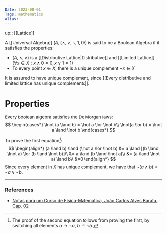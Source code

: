 ```yaml
---
Date: 2023-08-01
Tags: mathematics
alias: 
---
```

up:: [[Lattice]]

A [[Universal Algebra]] $(A, \{\land, \lor, \lnot, 1, 0\})$ is said to be a Boolean Algebra if it satisfies the properties:
- $(A, \land, \lor)$ is a [[Distributive Lattice|Distributive]] and [[Limited Lattice]] ($\forall x \in X: x \land 0 = 0, x \lor 1 = 1$)
- To every point $x \in X$, there is a unique complement $\lnot x \in X$

It is assured to have unique complement, since [[Every distributive and limited lattice has unique complements]].

# Properties
Every boolean algebra satisfies the De Morgan laws:
$$
\begin{cases*}
\lnot (a \land b) = \lnot a \lor \lnot b\\
\lnot(a \lor b) = \lnot a \land \lnot b
\end{cases*}
$$

To prove the first equation[^1]:
$$
\begin{align*}
(a \land b) \land (\lnot a \lor \lnot b) &= a \land [(b \land \lnot a) \lor (b \land \lnot b)]\\
&= a \land (b \land \lnot a)\\
&= (a \land \lnot a) \land b\\
&=0
\end{align*}
$$
Since every element in $X$ has unique complement, we have that $\lnot (a \land b) = \lnot a \lor \lnot b$.

---
### References
- [Notas para um Curso de Física-Matemática, João Carlos Alves Barata. Cap. 02](http://denebola.if.usp.br/~jbarata/Notas_de_aula/arquivos/nc-cap02.pdf)

[^1]: The proof of the second equation follows from proving the first, by switching all elements $a \to \lnot a$, $b \to \lnot b$.